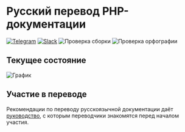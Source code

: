 # Русский перевод PHP-документации

[![Telegram](https://img.shields.io/badge/telegram-@php_doc_ru-brightgreen.svg?logo=telegram)](https://t.me/php_doc_ru)
[![Slack](https://img.shields.io/badge/slack-@ru.php.doc-brightgreen.svg?logo=slack)](https://join.slack.com/t/ruphpdoc/shared_invite/zt-ax1czx68-c3_XSVhsgzYJCOslmwvJkQ)
![Проверка сборки](https://github.com/php/doc-ru/workflows/Проверка%20документации/badge.svg)
![Проверка орфографии](https://github.com/php/doc-ru/workflows/Проверка%20орфографии/badge.svg)

## Текущее состояние

![График](http://doc.php.net/images/revcheck/info_revcheck_php_ru.png "График текущего состояния")

## Участие в переводе

Рекомендации по переводу русскоязычной документации даёт [руководство](CONTRIBUTING.md), с которым переводчики знакомятся перед началом участия.
